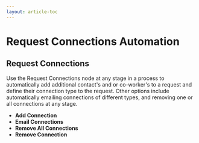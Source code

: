 ```yaml
---
layout: article-toc
---
```

# Request Connections Automation
## Request Connections
Use the Request Connections node at any stage in a process to automatically add additional contact's and or co-worker's to a request and define their connection type to the request. Other options include automatically emailing connections of different types, and removing one or all connections at any stage.
* **Add Connection**<br>
* **Email Connections**<br>
* **Remove All Connections**<br>
* **Remove Connection**<br>